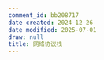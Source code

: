 ```yaml
---
comment_id: bb208717
date created: 2024-12-26
date modified: 2025-07-01
draw: null
title: 网络协议栈
---
```


